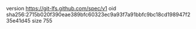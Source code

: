 version https://git-lfs.github.com/spec/v1
oid sha256:2715b020f390eae389bfc60323ec9a93f7a91bbfc9bc18cd198947f235e41d45
size 755
